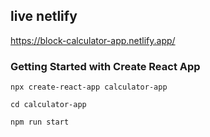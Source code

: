 ## live netlify
https://block-calculator-app.netlify.app/

### Getting Started with Create React App
`npx create-react-app calculator-app`

`cd calculator-app`

`npm run start`






